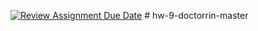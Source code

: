 [![Review Assignment Due Date](https://classroom.github.com/assets/deadline-readme-button-24ddc0f5d75046c5622901739e7c5dd533143b0c8e959d652212380cedb1ea36.svg)](https://classroom.github.com/a/9Dpbw_Ul)
#   h w - 9 - d o c t o r r i n - m a s t e r  
 